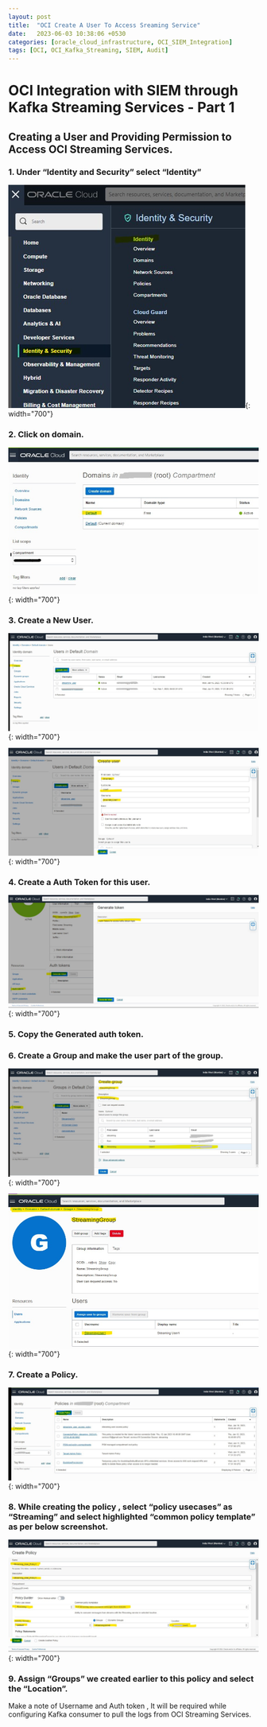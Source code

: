 ```yaml
---
layout: post
title:  "OCI Create A User To Access Sreaming Service"
date:   2023-06-03 10:38:06 +0530
categories: [oracle_cloud_infrastructure, OCI_SIEM_Integration]
tags: [OCI, OCI_Kafka_Streaming, SIEM, Audit]
---
```



# OCI Integration with SIEM through Kafka Streaming Services - Part 1

## Creating a User and Providing Permission to Access OCI Streaming Services.

### 1. Under “Identity and Security” select “Identity”

![Desktop View](/assets/img/posts/2023-06-03-OCI-Create_User_To_Access_Streaming_Services/1.png){: width="700"}

### 2. Click on domain. 

![Img2](/assets/img/posts/2023-06-03-OCI-Create_User_To_Access_Streaming_Services/2.png){: width="700"}

### 3. Create a New User.

![Img3](/assets/img/posts/2023-06-03-OCI-Create_User_To_Access_Streaming_Services/3.png){: width="700"}

![Img4](/assets/img/posts/2023-06-03-OCI-Create_User_To_Access_Streaming_Services/4.png){: width="700"}
 
### 4. Create a Auth Token for this user.

![Img5](/assets/img/posts/2023-06-03-OCI-Create_User_To_Access_Streaming_Services/5.png){: width="700"}
 
### 5. Copy the Generated auth token.

### 6. Create a Group and make the user part of the group.

![Img6](/assets/img/posts/2023-06-03-OCI-Create_User_To_Access_Streaming_Services/6.png){: width="700"}

![Img7](/assets/img/posts/2023-06-03-OCI-Create_User_To_Access_Streaming_Services/7.png){: width="700"}
 
### 7. Create a Policy.

![Img8](/assets/img/posts/2023-06-03-OCI-Create_User_To_Access_Streaming_Services/8.png){: width="700"}
 
### 8. While creating the policy , select “policy usecases” as “Streaming” and select highlighted “common policy template” as per below screenshot.

![Img9](/assets/img/posts/2023-06-03-OCI-Create_User_To_Access_Streaming_Services/9.png){: width="700"}

### 9. Assign “Groups” we created earlier to this policy and select the “Location”. 
 
Make a note of Username and Auth token , It will be required while configuring Kafka consumer to pull the logs from OCI Streaming Services.




